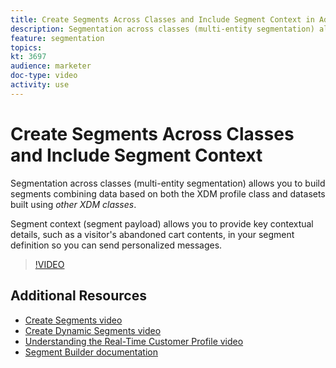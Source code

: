 ```yaml
---
title: Create Segments Across Classes and Include Segment Context in Adobe Experience Platform
description: Segmentation across classes (multi-entity segmentation) allows you to build segments combining data based on both the XDM profile class and datasets built using other XDM classes. Segment context (segment payload) allows you to provide key contextual details, such as a visitor's abandoned cart contents, in your segment definition so you can send personalized messages.
feature: segmentation
topics:
kt: 3697
audience: marketer
doc-type: video
activity: use
---
```


# Create Segments Across Classes and Include Segment Context

Segmentation across classes (multi-entity segmentation) allows you to build segments combining data based on both the XDM profile class and datasets built using *other XDM classes*.

Segment context (segment payload) allows you to provide key contextual details, such as a visitor's abandoned cart contents, in your segment definition so you can send personalized messages.
>[!VIDEO](https://video.tv.adobe.com/v/28947?quality=12&enable10seconds=on&speedcontrol=on)

## Additional Resources

* [Create Segments video](create-segments.md)
* [Create Dynamic Segments video](create-dynamic-segments.md)
* [Understanding the Real-Time Customer Profile video](../profiles/bring-data-into-the-real-time-customer-profile.md)
* [Segment Builder documentation](https://www.adobe.io/apis/experienceplatform/home/profile-identity-segmentation/profile-identity-segmentation-services.html#!api-specification/markdown/narrative/technical_overview/segmentation/segmentation-overview.md)
